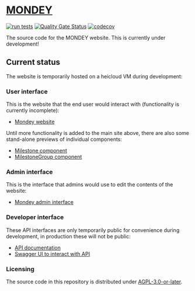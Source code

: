 # [MONDEY](https://mondey.lkeegan.dev/)
[![run tests](https://github.com/ssciwr/mondey/actions/workflows/ci.yml/badge.svg)](https://github.com/ssciwr/mondey/actions/workflows/ci.yml)
[![Quality Gate Status](https://sonarcloud.io/api/project_badges/measure?project=ssciwr_mondey&metric=alert_status)](https://sonarcloud.io/summary/new_code?id=ssciwr_mondey)
[![codecov](https://codecov.io/gh/ssciwr/mondey/graph/badge.svg?token=1YBO3KUDAR)](https://codecov.io/gh/ssciwr/mondey)

The source code for the MONDEY website. This is currently under development!

## Current status

The website is temporarily hosted on a heicloud VM during development:

### User interface

This is the website that the end user would interact with (functionality is currently incomplete):

- [Mondey website](https://mondey.lkeegan.dev/)

Until more functionality is added to the main site above, there are also some stand-alone previews of individual components:

- [Milestone component](https://mondey.lkeegan.dev/milestone)
- [MilestoneGroup component](https://mondey.lkeegan.dev/milestonegroup)

### Admin interface

This is the interface that admins would use to edit the contents of the website:

- [Mondey admin interface](https://mondey.lkeegan.dev/admin)

### Developer interface

These API interfaces are only temporarily public for convenience during development, in production these will not be public:

- [API documentation](https://mondey.lkeegan.dev/api/redoc)
- [Swagger UI to interact with API](https://mondey.lkeegan.dev/api/docs)

### Licensing

The source code in this repository is distributed under [AGPL-3.0-or-later](LICENSE).
